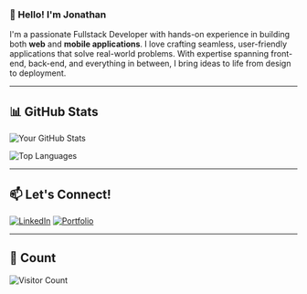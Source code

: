 <!--
**JaceJS/JaceJS** is a ✨ _special_ ✨ repository because its `README.md` (this file) appears on your GitHub profile.

Here are some ideas to get you started:

- 🔭 I’m currently working on ...
- 🌱 I’m currently learning ...
- 👯 I’m looking to collaborate on ...
- 🤔 I’m looking for help with ...
- 💬 Ask me about ...
- 📫 How to reach me: ...
- 😄 Pronouns: ...
- ⚡ Fun fact: ...
-->

### 👋 Hello! I'm Jonathan

I'm a passionate Fullstack Developer with hands-on experience in building both **web** and **mobile applications**. I love crafting seamless, user-friendly applications that solve real-world problems. With expertise spanning front-end, back-end, and everything in between, I bring ideas to life from design to deployment.

---

## 📊 GitHub Stats
![Your GitHub Stats](https://github-readme-stats.vercel.app/api?username=JaceJS&show_icons=true&theme=radical)

![Top Languages](https://github-readme-stats.vercel.app/api/top-langs/?username=JaceJS&layout=compact&theme=radical)

---

## 📫 Let's Connect!
[![LinkedIn](https://img.shields.io/badge/LinkedIn-Connect-blue?logo=linkedin)](https://www.linkedin.com/in/jonathansalendah)
[![Portfolio](https://img.shields.io/badge/Portfolio-Visit-lightgrey)](https://yourportfolio.com)

---

## 👀 Count
![Visitor Count](https://hits.dwyl.com/usernamegithub/usernamegithub.svg)


